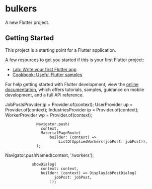 # bulkers

A new Flutter project.

## Getting Started

This project is a starting point for a Flutter application.

A few resources to get you started if this is your first Flutter project:

- [Lab: Write your first Flutter app](https://docs.flutter.dev/get-started/codelab)
- [Cookbook: Useful Flutter samples](https://docs.flutter.dev/cookbook)

For help getting started with Flutter development, view the
[online documentation](https://docs.flutter.dev/), which offers tutorials,
samples, guidance on mobile development, and a full API reference.


JobPostsProvider jp = Provider.of<JobPostsProvider>(context);
UserProvider up = Provider.of<UserProvider>(context);
IndustriesProvider ip = Provider.of<IndustriesProvider>(context);
WorkerProvider wp = Provider.of<WorkerProvider>(context);

                  Navigator.push(
                    context,
                    MaterialPageRoute(
                        builder: (context) =>
                            ListOfAppliedWorkers(jobPost: jobPost)),
                  );
Navigator.pushNamed(context, '/workers');

                showDialog(
                    context: context,
                    builder: (context) => DisplayJobPostDialog(
                          jobPost: jobPost,
                        ));